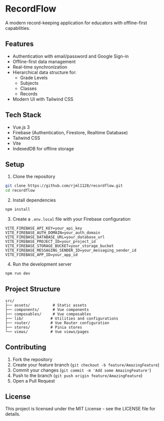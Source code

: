 # RecordFlow

A modern record-keeping application for educators with offline-first capabilities.

## Features

- Authentication with email/password and Google Sign-in
- Offline-first data management
- Real-time synchronization
- Hierarchical data structure for:
  - Grade Levels
  - Subjects
  - Classes
  - Records
- Modern UI with Tailwind CSS

## Tech Stack

- Vue.js 3
- Firebase (Authentication, Firestore, Realtime Database)
- Tailwind CSS
- Vite
- IndexedDB for offline storage

## Setup

1. Clone the repository
```bash
git clone https://github.com/rjml1128/recordflow.git
cd recordflow
```

2. Install dependencies
```bash
npm install
```

3. Create a `.env.local` file with your Firebase configuration
```
VITE_FIREBASE_API_KEY=your_api_key
VITE_FIREBASE_AUTH_DOMAIN=your_auth_domain
VITE_FIREBASE_DATABASE_URL=your_database_url
VITE_FIREBASE_PROJECT_ID=your_project_id
VITE_FIREBASE_STORAGE_BUCKET=your_storage_bucket
VITE_FIREBASE_MESSAGING_SENDER_ID=your_messaging_sender_id
VITE_FIREBASE_APP_ID=your_app_id
```

4. Run the development server
```bash
npm run dev
```

## Project Structure

```
src/
├── assets/          # Static assets
├── components/      # Vue components
├── composables/     # Vue composables
├── lib/            # Utilities and configurations
├── router/         # Vue Router configuration
├── stores/         # Pinia stores
└── views/          # Vue views/pages
```

## Contributing

1. Fork the repository
2. Create your feature branch (`git checkout -b feature/AmazingFeature`)
3. Commit your changes (`git commit -m 'Add some AmazingFeature'`)
4. Push to the branch (`git push origin feature/AmazingFeature`)
5. Open a Pull Request

## License

This project is licensed under the MIT License - see the LICENSE file for details.
